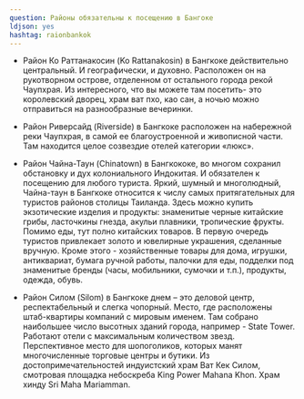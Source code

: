 ```yaml
---
question: Районы обязательны к посещению в Бангоке
ldjson: yes
hashtag: raionbankok
---
```


* Район Ко Раттанакосин (Ko Rattanakosin) в Бангкоке действительно центральный. И географически, и духовно. Расположен он на рукотворном острове, отделенном от остального города рекой Чаупхрая. Из интересного, что вы можете там посетить- это королевский дворец, храм ват пхо, као сан, а ночью можно отправиться на разнообразные вечеринки.

* Район Риверсайд (Riverside) в Бангкоке расположен на набережной реки Чаупхрая, в самой ее благоустроенной и живописной части. Там находится целое созвездие отелей категории «люкс».

* Район Чайна-Таун (Chinatown) в Бангкококе, во многом сохранил обстановку и дух колониального Индокитая. И обязателен к посещению для любого туриста.
Яркий, шумный и многолюдный, Чайна-таун в Бангкоке относится к числу самых притягательных для туристов районов столицы Таиланда. Здесь можно купить экзотические изделия и продукты: знаменитые черные китайские грибы, ласточкины гнезда, акульи плавники, тропические фрукты. Помимо еды, тут полно китайских товаров. В первую очередь туристов привлекает золото и ювелирные украшения, сделанные вручную. Кроме этого - хозяйственные товары для дома, игрушки, антиквариат, бумага ручной работы, палочки для еды, подделки под знаменитые бренды (часы, мобильники, сумочки и т.п.), продукты, одежда, обувь.



* Район Силом (Silom) в Бангкоке днем – это деловой центр, респектабельный и слегка чопорный. Место, где расположены штаб-квартиры компаний с мировым именем. Там собрано наибольшее число высотных зданий города, например - State Tower. Работают отели с максимальным количеством звезд. Перспективное место для шопоголиков, которых манят многочисленные торговые центры и бутики. Из достопримечательностей индуистский храм Ват Кек Силом, смотровая площадка небоскреба King Power Mahana Khon.
Храм хинду Sri Maha Mariamman.
